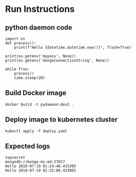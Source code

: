 # Run Instructions

## python daemon code
```
import os
def process():
    print(f"Hello {datetime.datetime.now()}", flush=True)

print(os.getenv('mypass', None))
print(os.getenv('mongoConnectionString', None))

while True:
    process()
    time.sleep(20)
```

## Build Docker image

```
docker build -t pydaemon:dev2 .
```

## Deploy image to kubernetes cluster

```
kubectl apply -f deploy.yaml
```

## Expected logs
```
topsecret
mongodb://mongo-ms-md:27017
Hello 2019-07-19 01:24:48.415305
Hello 2019-07-19 01:25:08.433002
```